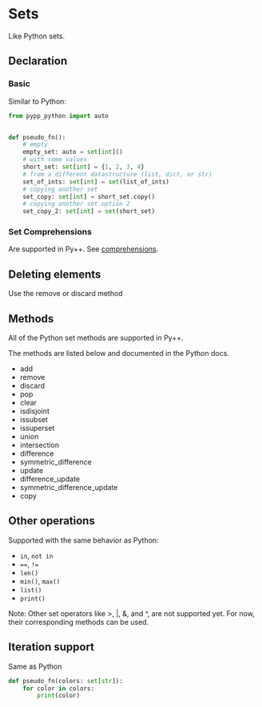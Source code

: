 # Sets

Like Python sets.

## Declaration

### Basic
Similar to Python:

```python
from pypp_python import auto


def pseudo_fn():
    # empty
    empty_set: auto = set[int]()
    # with some values
    short_set: set[int] = {1, 2, 3, 4}
    # from a different datastructure (list, dict, or str)
    set_of_ints: set[int] = set(list_of_ints)
    # copying another set
    set_copy: set[int] = short_set.copy()
    # copying another set option 2
    set_copy_2: set[int] = set(short_set)
```

### Set Comprehensions

Are supported in Py++. See [comprehensions](comprehensions.md).

## Deleting elements

Use the remove or discard method

## Methods

All of the Python set methods are supported in Py++.

The methods are listed below and documented in the Python docs.
- add
- remove
- discard
- pop
- clear
- isdisjoint
- issubset
- issuperset
- union
- intersection
- difference
- symmetric_difference
- update
- difference_update
- symmetric_difference_update
- copy

## Other operations

Supported with the same behavior as Python:

- `in`, `not in`
- `==`, `!=`
- `len()`
- `min()`, `max()`
- `list()`
- `print()`

Note: Other set operators like >, |, &, and ^, are not supported yet. For now, their corresponding methods can be used.

## Iteration support

Same as Python

```python
def pseudo_fn(colors: set[str]):
    for color in colors:
        print(color)
```